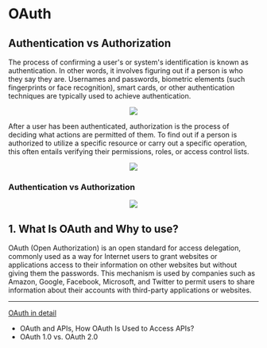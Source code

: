 # OAuth

## Authentication vs Authorization

The process of confirming a user's or system's identification is known as authentication. In other words, it involves figuring out if a person is who they say they are. Usernames and passwords, biometric elements (such fingerprints or face recognition), smart cards, or other authentication techniques are typically used to achieve authentication.
<p align="center">
  <img src="https://user-images.githubusercontent.com/56529633/236176470-584dccb6-76ae-4824-9bb5-7aa396bb865d.gif" />
</p>


After a user has been authenticated, authorization is the process of deciding what actions are permitted of them. To find out if a person is authorized to utilize a specific resource or carry out a specific operation, this often entails verifying their permissions, roles, or access control lists.

<p align="center">
  <img src="https://user-images.githubusercontent.com/56529633/236177007-54715c16-a912-4317-ae61-809874b1824d.gif" />
</p>

### Authentication vs Authorization

<p align="center">
  <img src="https://user-images.githubusercontent.com/56529633/236175682-598759e9-e691-4c3d-811d-3b254a1f914b.png" />
</p>





## 1. What Is OAuth and Why to use?
OAuth (Open Authorization) is an open standard for access delegation, commonly used as a way for Internet users to grant websites or applications access to their information on other websites but without giving them the passwords. This mechanism is used by companies such as Amazon, Google, Facebook, Microsoft, and Twitter to permit users to share information about their accounts with third-party applications or websites. 
<hr/>

[OAuth in detail](https://youtu.be/Lxg7NERDLD8)



- OAuth and APIs, How OAuth Is Used to Access APIs?
- OAuth 1.0 vs. OAuth 2.0
